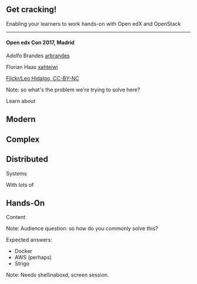 ## Get cracking!

Enabling your learners to work hands-on with Open edX and
OpenStack

****

#### Open edx Con 2017, Madrid

Adolfo Brandes [arbrandes](//twitter.com/arbrandes)

Florian Haas [xahteiwi](//twitter.com/xahteiwi)


<!-- .slide: data-background-image="https://farm9.staticflickr.com/8647/16677683256_471293f61c_o_d.jpg" data-background-size="cover" --> 

[Flickr/Leo Hidalgo, CC-BY-NC](https://flic.kr/p/rpKuc3) <!-- .element: class="caption" -->

Note: so what's the problem we're trying to solve here?


Learn about

## Modern
## Complex
## Distributed

Systems


With lots of

## Hands-On

Content

Note: Audience question: so how do you commonly solve this?

Expected answers:

- Docker
- AWS (perhaps)
- Strigo


<!-- .slide: data-background-image="static/images/openstack-logo.svg" data-background-size="contain" -->


<!-- .slide: data-background-image="static/images/overview.svg" data-background-size="contain" -->


<!-- .slide: data-background-iframe="http://localhost:4200" data-background-size="contain" -->

Note: Needs shellinaboxd, screen session.
